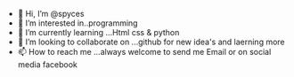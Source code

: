 - 👋 Hi, I’m @spyces
- 👀 I’m interested in..programming
- 🌱 I’m currently learning ...Html css & python
- 💞️ I’m looking to collaborate on ...github for new idea's and laerning more
- 📫 How to reach me ...always welcome to send me Email or on social media facebook

<!---
spyces/spyces is a ✨ special ✨ repository because its `README.md` (this file) appears on your GitHub profile.
You can click the Preview link to take a look at your changes.
--->
